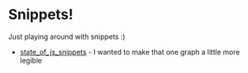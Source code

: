 # Snippets!
Just playing around with snippets :)

- [state_of_js_snippets](https://github.com/ecce-domo/snippets/tree/main/state_of_js_snippets) - I wanted to make that one graph a little more legible
